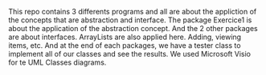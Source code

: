This repo contains 3 differents programs and all are about the appliction of the concepts that are abstraction and interface.
The package Exercice1 is about the application of the abstraction concept.
And the 2  other packages are about interfaces.
ArrayLists are also applied here. Adding, viewing items, etc.
And at the end of each packages, we have a tester class to implement all of our classes and see the results.
We used Microsoft Visio for te UML Classes diagrams.

